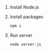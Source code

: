 1. Install Node.js

2. Install packages
    ```bash
    npm i
    ```

3. Run server
    ```bash
    node server.js
    ```
